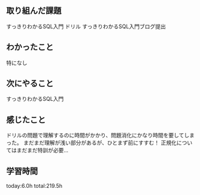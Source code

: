 ## 取り組んだ課題
 すっきりわかるSQL入門
 ドリル
 すっきりわかるSQL入門ブログ提出
## わかったこと
 特になし
## 次にやること
 すっきりわかるSQL入門
## 感じたこと
 ドリルの問題で理解するのに時間がかかり、問題消化にかなり時間を要してしまった。
 まだまだ理解が浅い部分があるが、ひとまず前にすすむ！
 正規化についてはまだまだ特訓が必要...
## 学習時間
 today:6.0h
 total:219.5h